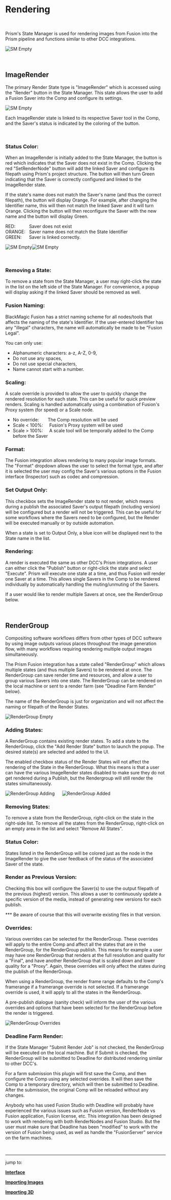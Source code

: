 # **Rendering**

<br/>


Prism's State Manager is used for rendering images from Fusion into the Prism pipeline and functions similar to other DCC integrations.

![SM Empty](DocsImages/SM-Empty.png)

<br/>

## **ImageRender**
  The primary Render State type is "ImageRender" which is accessed using the "Render" button in the State Manager.  This state allows the user to add a Fusion Saver into the Comp and configure its settings.  

![SM Empty](DocsImages/SM-ImageRender-Red.png)

Each ImageRender state is linked to its respective Saver tool in the Comp, and the Saver's status is indicated by the coloring of the button.

<br/>

### **Status Color:**
When an ImageRender is initially added to the State Manager, the button is red which indicates that the Saver does not exist in the Comp.  Clicking the red "SetRenderNode" button will add the linked Saver and configure its filepath using Prism's project structure. The button will then turn Green indicating that the Saver is correctly configured and linked to the ImageRender state.

If the state's name does not match the Saver's name (and thus the correct filepath), the button will display Orange. For example, after changing the Identifier name, this will then not match the linked Saver and it will turn Orange.  Clicking the button will then reconfigure the Saver with the new name and the button will display Green.

RED:&nbsp;&nbsp;&nbsp;&nbsp;&nbsp;&nbsp;&nbsp;&nbsp;&nbsp;&nbsp;&nbsp;Saver does not exist<br/>
ORANGE:&nbsp;&nbsp;&nbsp;Saver name does not match the State Identifier<br/>
GREEN:&nbsp;&nbsp;&nbsp;&nbsp;&nbsp;&nbsp;Saver is linked correctly.

![SM Empty](DocsImages/SM-ImageRender-Green.png)![SM Empty](DocsImages/SM-ImageRender-Orange.png)

<br/>

### **Removing a State:**
To remove a state from the State Manager, a user may right-click the state in the list on the left side of the State Manager.  For convenience, a popup will display asking if the linked Saver should be removed as well.

### **Fusion Naming:**
BlackMagic Fusion has a strict naming scheme for all nodes/tools that affects the naming of the state's Identifier.  If the user-entered Identifier has any "illegal" characters, the name will automatically be made to be "Fusion Legal".

You can only use:
- Alphanumeric characters:  a-z, A-Z, 0-9,
- Do not use any spaces,
- Do not use special characters,
- Name cannot start with a number.

### **Scaling:**
A scale override is provided to allow the user to quickly change the rendered resolution for each state.  This can be useful for quick preview renders.  Scaling is handled automatically using a combination of Fusion's Proxy system (for speed) or a Scale node.

- No override:&nbsp;&nbsp;&nbsp;&nbsp;&nbsp;&nbsp;&nbsp;The Comp resolution will be used
- Scale < 100%:&nbsp;&nbsp;&nbsp;&nbsp;&nbsp;Fusion's Proxy system will be used
- Scale > 100%:&nbsp;&nbsp;&nbsp;&nbsp;&nbsp;A scale tool will be temporally added to the Comp before the Saver

### **Format:**
The Fusion integration allows rendering to many popular image formats.  The "Format" dropdown allows the user to select the format type, and after it is selected the user may config the Saver's various options in the Fusion interface (Inspector) such as codec and compression.

### **Set Output Only:**
This checkbox sets the ImageRender state to not render, which means during a publish the associated Saver's output filepath (including version) will be configured but a render will not be triggered.  This can be useful for some workflows where the Savers need to be configured, but the Render will be executed manually or by outside automation.

When a state is set to Output Only, a blue icon will be displayed next to the State name in the list.


### **Rendering:**
A render is executed the same as other DCC's Prism integrations.  A user can either click the "Publish" button or right-click the state and select "Execute".  Prism will execute one state at a time, and thus Fusion will render one Saver at a time.  This allows single Savers in the Comp to be rendered individually by automatically handling the muting/unmuting of the Savers.

If a user would like to render multiple Savers at once, see the RenderGroup below.

<br/>

## **RenderGroup**
Compositing software workflows differs from other types of DCC software by using image outputs various places throughout the image generation flow, with many workflows requiring rendering multiple output images simultaneously.

The Prism Fusion integration has a state called "RenderGroup" which allows multiple states (and thus multiple Savers) to be rendered at once.  The RenderGroup can save render time and resources, and allow a user to group various Savers into one state.  The RenderGroup can be rendered on the local machine or sent to a render farm (see "Deadline Farm Render" below).

The name of the RenderGroup is just for organization and will not affect the naming or filepath of the Render States.

![RenderGroup Empty](DocsImages/SM-RenderGroup-Empty.png)

### **Adding States:**
A RenderGroup contains existing render states.  To add a state to the RenderGroup, click the "Add Render State" button to launch the popup.  The desired state(s) are selected and added to the UI.

The enabled checkbox status of the Render States will not affect the rendering of the State in the RenderGroup.  What this means is that a user can have the various ImageRender states disabled to make sure they do not get rendered during a Publish, but the Rendergroup will still render the states simultaneously.

![RenderGroup Adding](DocsImages/SM-RenderGroup-Adding.png)&nbsp;&nbsp;&nbsp;&nbsp;&nbsp;&nbsp;![RenderGroup Added](DocsImages/SM-RenderGroup-Added.png)

### **Removing States:**
To remove a state from the RenderGroup, right-click on the state in the right-side list.  To remove all the states from the RenderGroup, right-click on an empty area in the list and select "Remove All States".

### **Status Color:**
States listed in the RenderGroup will be colored just as the node in the ImageRender to give the user feedback of the status of the associated Saver of the state.

### **Render as Previous Version:**
Checking this box will configure the Saver(s) to use the output filepath of the previous (highest) version.  This allows a user to continuously update a specific version of the media, instead of generating new versions for each publish.

*** Be aware of course that this will overwrite existing files in that version.

### **Overrides:**
Various overrides can be selected for the RenderGroup.  These overrides will apply to the entire Comp and affect all the states that are in the RenderGroup, for the RenderGroup publish.  This means for example a user may have one RenderGroup that renders at the full resolution and quality for a "Final", and have another RenderGroup that is scaled down and lower quality for a "Proxy".  Again, these overrides will only affect the states during the publish of the RenderGroup.

When using a RenderGroup, the render frame range defaults to the Comp's framerange if a framerange override is not selected.  If a framerange override is used, it will apply to all the states in the RenderGroup.

A pre-publish dialogue (sanity check) will inform the user of the various overrides and options that have been selected for the RenderGroup before the render is triggered.

![RenderGroup Overrides](DocsImages/SM-RenderGroup-Ovrrides.png)

### **Deadline Farm Render:**
If the State Manager "Submit Render Job" is not checked, the RenderGroup will be executed on the local machine.  But if Submit is checked, the RenderGroup will be submitted to Deadline for distributed rendering similar to other DCC's.

For a farm submission this plugin will first save the Comp, and then configure the Comp using any selected overrides.  It will then save the Comp to a temporary directory, which will then be submitted to Deadline.  After the submission, the original Comp will be reloaded without any changes.

Anybody who has used Fusion Studio with Deadline will probably have experienced the various issues such as Fusion version, RenderNode vs Fusion application, Fusion license, etc.  This integration has been designed to work with rendering with both RenderNodes and Fusion Studio.  But the user must make sure that Deadline has been "modified" to work with the version of Fusion being used, as well as handle the "FusionServer" service on the farm machines.  

<br/>

___
jump to:

[**Interface**](Interface.md)

[**Importing Images**](Importing_2d.md)

[**Importing 3D**](Importing_3d.md)